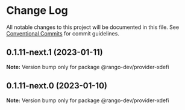 # Change Log

All notable changes to this project will be documented in this file.
See [Conventional Commits](https://conventionalcommits.org) for commit guidelines.

## 0.1.11-next.1 (2023-01-11)

**Note:** Version bump only for package @rango-dev/provider-xdefi

## 0.1.11-next.0 (2023-01-10)

**Note:** Version bump only for package @rango-dev/provider-xdefi

